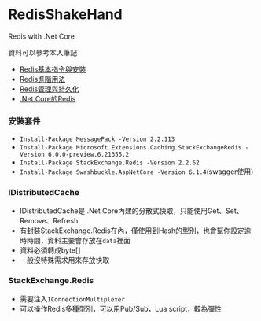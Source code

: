 # RedisShakeHand
Redis with .Net Core

資料可以參考本人筆記
- [Redis基本指令與安裝](https://hackmd.io/@gs9TPhYbSPCyczQit5ucew/BJeNgZv2d) 
- [Redis進階用法](https://hackmd.io/@gs9TPhYbSPCyczQit5ucew/H15RTaMTu)
- [Redis管理與持久化](https://hackmd.io/@gs9TPhYbSPCyczQit5ucew/SyXibtKad)
- [.Net Core的Redis](https://hackmd.io/@gs9TPhYbSPCyczQit5ucew/SJrrmI6p_)

### 安裝套件
- `Install-Package MessagePack -Version 2.2.113`
- `Install-Package Microsoft.Extensions.Caching.StackExchangeRedis -Version 6.0.0-preview.6.21355.2`
- `Install-Package StackExchange.Redis -Version 2.2.62`
- `Install-Package Swashbuckle.AspNetCore -Version 6.1.4`(swagger使用)


### IDistributedCache
- IDistributedCache是 .Net Core內建的分散式快取，只能使用Get、Set、Remove、Refresh
- 有封裝StackExchange.Redis在內，僅使用到Hash的型別，也會幫你設定逾時時間，資料主要會存放在`data`裡面
- 資料必須轉成byte[]
- 一般沒特殊需求用來存放快取
### StackExchange.Redis
- 需要注入`IConnectionMultiplexer`
- 可以操作Redis多種型別，可以用Pub/Sub，Lua script，較為彈性
